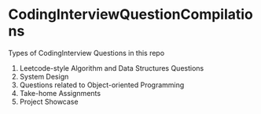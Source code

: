 # CodingInterviewQuestionCompilations

Types of CodingInterview Questions in this repo
1. Leetcode-style Algorithm and Data Structures Questions
2. System Design
3. Questions related to Object-oriented Programming
4. Take-home Assignments
5. Project Showcase

